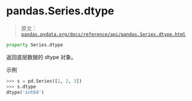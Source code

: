 # pandas.Series.dtype

> 原文：[`pandas.pydata.org/docs/reference/api/pandas.Series.dtype.html`](https://pandas.pydata.org/docs/reference/api/pandas.Series.dtype.html)

```py
property Series.dtype
```

返回底层数据的 dtype 对象。

示例

```py
>>> s = pd.Series([1, 2, 3])
>>> s.dtype
dtype('int64') 
```
